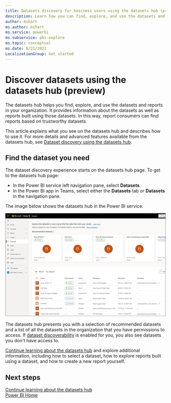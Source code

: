 ```yaml
---
title: Datasets discovery for business users using the datasets hub (preview)
description: Learn how you can find, explore, and use the datasets and their related reports in your organization.
author: mihart
ms.author: mihart
ms.service: powerbi
ms.subservice: pbi-explore
ms.topic: conceptual
ms.date: 6/21/2021
LocalizationGroup: Get started
---
```

# Discover datasets using the datasets hub (preview)

The datasets hub helps you find, explore, and use the datasets and reports in your organization. It provides information about the datasets as well as reports built using those datasets. In this way, report consumers can find reports based on trustworthy datasets.

This article explains what you see on the datasets hub and describes how to use it. For more details and advanced features available from the datasets hub, see [Dataset discovery using the datasets hub](../connect-data/service-datasets-understand.md).  


## Find the dataset you need

The dataset discovery experience starts on the datasets hub page. To get to the datasets hub page:
* In the Power BI service left navigation pane, select **Datasets**.
* In the Power BI app in Teams, select either the **Datasets** tab or **Datasets** in the navigation pane.

The image below shows the datasets hub in the Power BI service.

![Screenshot of datasets hub page](media/end-user-datasets-hub/power-bi-datasets-hub.png)

The datasets hub presents you with a selection of recommended datasets and a list of all the datasets in the organization that you have permissions to access. If [dataset discoverability](../collaborate-share/service-discovery.md) is enabled for you, you also see datasets you don't have access to.

[Continue learning about the datasets hub](../connect-data/service-datasets-hub.md) and explore additional information, including how to select a dataset, how to explore reports built using a dataset, and how to create a new report yourself. 
  
## Next steps
[Continue learning about the datasets hub](../connect-data/service-datasets-hub.md)    
[Power BI Home](end-user-home.md)
